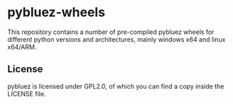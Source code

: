 # pybluez-wheels

This repository contains a number of pre-compiled pybluez wheels for different python versions and architectures, mainly windows x64 and linux x64/ARM.

## License

pybluez is licensed under GPL2.0, of which you can find a copy inside the LICENSE file.
